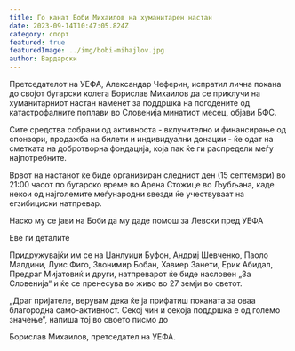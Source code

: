 ```yaml
---
title: Го канат Боби Михаилов на хуманитарен настан
date: 2023-09-14T10:47:05.824Z
category: спорт
featured: true
featuredImage: ../img/bobi-mihajlov.jpg
author: Вардарски
---
```

Претседателот на УЕФА, Александар Чеферин, испратил лична покана до својот бугарски колега Борислав Михаилов да се приклучи на хуманитарниот настан наменет за поддршка на погодените од катастрофалните поплави во Словенија минатиот месец, објави БФС.

Сите средства собрани од активноста - вклучително и финансирање од спонзори, продажба на билети и индивидуални донации - ќе одат на сметката на добротворна фондација, која пак ќе ги распредели меѓу најпотребните.

Врвот на настанот ќе биде организиран следниот ден (15 септември) во 21:00 часот по бугарско време во Арена Стожице во Љубљана, каде некои од најголемите меѓународни ѕвезди ќе учествуваат на егзибициски натпревар.

Наско му се јави на Боби да му даде помош за Левски пред УЕФА

Еве ги деталите

Придружувајќи им се на Џанлуиџи Буфон, Андриј Шевченко, Паоло Малдини, Луис Фиго, Звонимир Бобан, Хавиер Занети, Ерик Абидал, Предраг Мијатовиќ и други, натпреварот ќе биде насловен „За Словенија“ и ќе се пренесува во живо во 27 земји во светот.

„Драг пријателе, верувам дека ќе ја прифатиш поканата за оваа благородна само-активност. Секој чин и секоја поддршка е од големо значење“, напиша тој во своето писмо до

Борислав Михаилов, претседател на УЕФА.